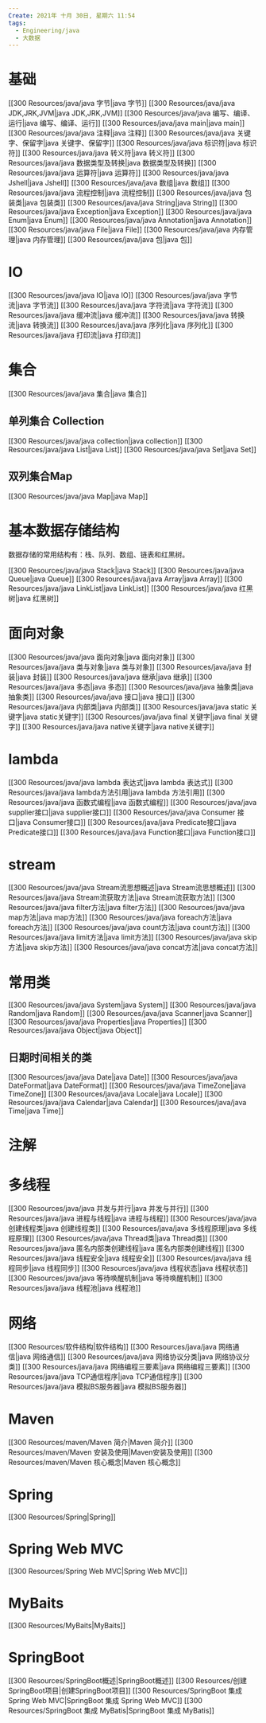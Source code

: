 ```yaml
---
Create: 2021年 十月 30日, 星期六 11:54
tags: 
  - Engineering/java
  - 大数据
---
```

# 基础

[[300 Resources/java/java 字节|java 字节]]
[[300 Resources/java/java JDK,JRK,JVM|java JDK,JRK,JVM]]
[[300 Resources/java/java 编写、编译、运行|java 编写、编译、运行]]
[[300 Resources/java/java main|java main]]
[[300 Resources/java/java 注释|java 注释]]
[[300 Resources/java/java 关键字、保留字|java 关键字、保留字]]
[[300 Resources/java/java 标识符|java 标识符]]
[[300 Resources/java/java 转义符|java 转义符]]
[[300 Resources/java/java 数据类型及转换|java 数据类型及转换]]
[[300 Resources/java/java 运算符|java 运算符]]
[[300 Resources/java/java Jshell|java Jshell]]
[[300 Resources/java/java 数组|java 数组]]
[[300 Resources/java/java 流程控制|java 流程控制]]
[[300 Resources/java/java 包装类|java 包装类]]
[[300 Resources/java/java String|java String]]
[[300 Resources/java/java Exception|java Exception]]
[[300 Resources/java/java Enum|java Enum]]
[[300 Resources/java/java Annotation|java Annotation]]
[[300 Resources/java/java File|java File]]
[[300 Resources/java/java 内存管理|java 内存管理]]
[[300 Resources/java/java 包|java 包]]

# IO
[[300 Resources/java/java IO|java IO]]
[[300 Resources/java/java 字节流|java 字节流]]
[[300 Resources/java/java 字符流|java 字符流]]
[[300 Resources/java/java 缓冲流|java 缓冲流]]
[[300 Resources/java/java 转换流|java 转换流]]
[[300 Resources/java/java 序列化|java 序列化]]
[[300 Resources/java/java 打印流|java 打印流]]


# 集合
[[300 Resources/java/java 集合|java 集合]]
## 单列集合 Collection
[[300 Resources/java/java collection|java collection]]
[[300 Resources/java/java List|java List]]
[[300 Resources/java/java Set|java Set]]

## 双列集合Map
[[300 Resources/java/java Map|java Map]]

# 基本数据存储结构
数据存储的常用结构有：栈、队列、数组、链表和红黑树。

[[300 Resources/java/java Stack|java Stack]]
[[300 Resources/java/java Queue|java Queue]]
[[300 Resources/java/java Array|java Array]]
[[300 Resources/java/java LinkList|java LinkList]]
[[300 Resources/java/java 红黑树|java 红黑树]]

# 面向对象
[[300 Resources/java/java 面向对象|java 面向对象]]
[[300 Resources/java/java 类与对象|java 类与对象]]
[[300 Resources/java/java 封装|java 封装]]
[[300 Resources/java/java 继承|java 继承]]
[[300 Resources/java/java 多态|java 多态]]
[[300 Resources/java/java 抽象类|java 抽象类]]
[[300 Resources/java/java 接口|java 接口]]
[[300 Resources/java/java 内部类|java 内部类]]
[[300 Resources/java/java static 关键字|java static关键字]]
[[300 Resources/java/java final 关键字|java final 关键字]]
[[300 Resources/java/java native关键字|java native关键字]]

# lambda
[[300 Resources/java/java lambda 表达式|java lambda 表达式]]
[[300 Resources/java/java lambda方法引用|java lambda 方法引用]]
[[300 Resources/java/java 函数式编程|java 函数式编程]]
[[300 Resources/java/java supplier接口|java supplier接口]]
[[300 Resources/java/java Consumer 接口|java Consumer接口]]
[[300 Resources/java/java Predicate接口|java Predicate接口]]
[[300 Resources/java/java Function接口|java Function接口]]





# stream
[[300 Resources/java/java Stream流思想概述|java Stream流思想概述]]
[[300 Resources/java/java Stream流获取方法|java Stream流获取方法]]
[[300 Resources/java/java filter方法|java filter方法]]
[[300 Resources/java/java map方法|java map方法]]
[[300 Resources/java/java foreach方法|java foreach方法]]
[[300 Resources/java/java count方法|java count方法]]
[[300 Resources/java/java limit方法|java limit方法]]
[[300 Resources/java/java skip方法|java skip方法]]
[[300 Resources/java/java concat方法|java concat方法]]




# 常用类
[[300 Resources/java/java System|java System]]
[[300 Resources/java/java Random|java Random]]
[[300 Resources/java/java Scanner|java Scanner]]
[[300 Resources/java/java Properties|java Properties]]
[[300 Resources/java/java Object|java Object]]

## 日期时间相关的类
[[300 Resources/java/java Date|java Date]]
[[300 Resources/java/java DateFormat|java DateFormat]]
[[300 Resources/java/java TimeZone|java TimeZone]]
[[300 Resources/java/java Locale|java Locale]]
[[300 Resources/java/java Calendar|java Calendar]]
[[300 Resources/java/java Time|java Time]]


# 注解



# 多线程
[[300 Resources/java/java 并发与并行|java 并发与并行]]
[[300 Resources/java/java 进程与线程|java 进程与线程]]
[[300 Resources/java/java 创建线程类|java 创建线程类]]
[[300 Resources/java/java 多线程原理|java 多线程原理]]
[[300 Resources/java/java Thread类|java Thread类]]
[[300 Resources/java/java 匿名内部类创建线程|java 匿名内部类创建线程]]
[[300 Resources/java/java 线程安全|java 线程安全]]
[[300 Resources/java/java 线程同步|java 线程同步]]
[[300 Resources/java/java 线程状态|java 线程状态]]
[[300 Resources/java/java 等待唤醒机制|java 等待唤醒机制]]
[[300 Resources/java/java 线程池|java 线程池]]

# 网络
[[300 Resources/软件结构|软件结构]]
[[300 Resources/java/java 网络通信|java 网络通信]]
[[300 Resources/java/java 网络协议分类|java 网络协议分类]]
[[300 Resources/java/java 网络编程三要素|java 网络编程三要素]]
[[300 Resources/java/java TCP通信程序|java TCP通信程序]]
[[300 Resources/java/java 模拟BS服务器|java 模拟BS服务器]]



# Maven
[[300 Resources/maven/Maven 简介|Maven 简介]]
[[300 Resources/maven/Maven 安装及使用|Maven安装及使用]]
[[300 Resources/maven/Maven 核心概念|Maven 核心概念]]

# Spring
[[300 Resources/Spring|Spring]]



# Spring Web MVC
[[300 Resources/Spring Web MVC|Spring Web MVC|]]



# MyBaits
[[300 Resources/MyBaits|MyBaits]]


# SpringBoot
[[300 Resources/SpringBoot概述|SpringBoot概述]]
[[300 Resources/创建SpringBoot项目|创建SpringBoot项目]]
[[300 Resources/SpringBoot 集成 Spring Web MVC|SpringBoot 集成 Spring Web MVC]]
[[300 Resources/SpringBoot 集成 MyBatis|SpringBoot 集成 MyBatis]]